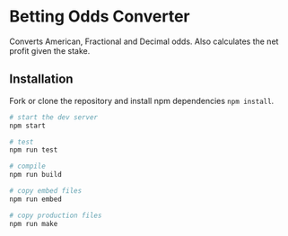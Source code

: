 # Betting Odds Converter

Converts American, Fractional and Decimal odds.
Also calculates the net profit given the stake.

## Installation

Fork or clone the repository and install npm dependencies `npm install`.

```bash
# start the dev server
npm start

# test
npm run test

# compile
npm run build

# copy embed files
npm run embed

# copy production files
npm run make
```
